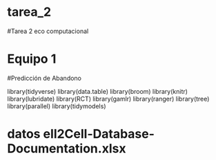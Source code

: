 # tarea_2
#Tarea 2 eco computacional 
# Equipo 1
#Predicción de Abandono

library(tidyverse)
library(data.table)
library(broom)
library(knitr)
library(lubridate)
library(RCT)
library(gamlr)
library(ranger)
library(tree)
library(parallel)
library(tidymodels)

# datos ell2Cell-Database-Documentation.xlsx
